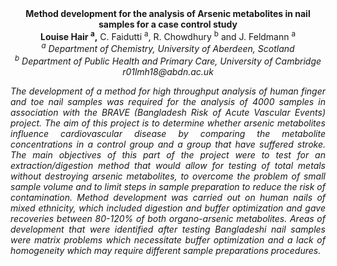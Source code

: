 <center><strong>Method development for the analysis of Arsenic metabolites in nail
samples for a case control study</strong>

<center><strong>Louise Hair <sup>a</sup>,</strong> C. Faidutti <sup>a</sup>, R. Chowdhury <sup>b</sup> and J. Feldmann
<sup>a</sup>

<center><i><sup>a</sup> Department of Chemistry, University of Aberdeen, Scotland<i>

<center><i><sup>b</sup> Department of Public Health and Primary Care, University of
Cambridge<i>

<center><i>r01lmh18@abdn.ac.uk<i>

<p style="text-align:justify">The development of a method for high throughput analysis of human finger
and toe nail samples was required for the analysis of 4000 samples in
association with the BRAVE (Bangladesh Risk of Acute Vascular Events)
project. The aim of this project is to determine whether arsenic
metabolites influence cardiovascular disease by comparing the metabolite
concentrations in a control group and a group that have suffered stroke.
The main objectives of this part of the project were to test for an
extraction/digestion method that would allow for testing of total metals
without destroying arsenic metabolites, to overcome the problem of small
sample volume and to limit steps in sample preparation to reduce the
risk of contamination. Method development was carried out on human nails
of mixed ethnicity, which included digestion and buffer optimization and
gave recoveries between 80-120% of both organo-arsenic metabolites.
Areas of development that were identified after testing Bangladeshi nail
samples were matrix problems which necessitate buffer optimization and a
lack of homogeneity which may require different sample preparations
procedures.
